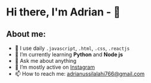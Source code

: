 # Hi there, I'm Adrian - 👋
## About me:
- 🔭 I use daily <code>.javascript</code>, <code>.html</code>, <code>.css</code>, <code>.reactjs</code>
- 🌱 I’m currently learning **Python** and **Node js**
- 💬 Ask me about anything 
- 🤔 I’m mostly active on [Instagram](https://instagram.com/_adriansilalahi?igshid=YmMyMTA2M2Y=)
- 📫 How to reach me: adrianussilalahi766@gmail.com
